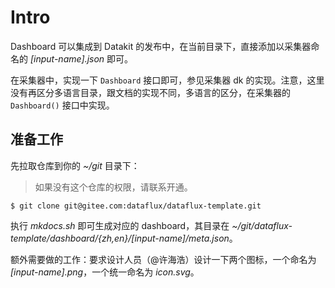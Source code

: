 # Intro

Dashboard 可以集成到 Datakit 的发布中，在当前目录下，直接添加以采集器命名的 *[input-name].json* 即可。

在采集器中，实现一下 `Dashboard` 接口即可，参见采集器 dk 的实现。注意，这里没有再区分多语言目录，跟文档的实现不同，多语言的区分，在采集器的 `Dashboard()` 接口中实现。 

## 准备工作

先拉取仓库到你的 *~/git* 目录下：

> 如果没有这个仓库的权限，请联系开通。

```shell
$ git clone git@gitee.com:dataflux/dataflux-template.git
```

执行 *mkdocs.sh* 即可生成对应的 dashboard，其目录在 *~/git/dataflux-template/dashboard/{zh,en}/[input-name]/meta.json*。

额外需要做的工作：要求设计人员（@许海浩）设计一下两个图标，一个命名为 *[input-name].png*，一个统一命名为 *icon.svg*。
